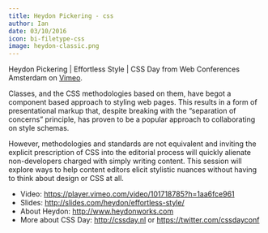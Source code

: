 ```yaml
---
title: Heydon Pickering - css
author: Ian
date: 03/10/2016
icon: bi-filetype-css
image: heydon-classic.png
---
```


Heydon Pickering | Effortless Style | CSS Day from Web Conferences Amsterdam on [Vimeo](http://www.vimeo.com).

Classes, and the CSS methodologies based on them, have begot a component based approach to styling web pages. This results in a form of presentational markup that, despite breaking with the “separation of concerns” principle, has proven to be a popular approach to collaborating on style schemas. 

However, methodologies and standards are not equivalent and inviting the explicit prescription of CSS into the editorial process will quickly alienate non-developers charged with simply writing content. This session will explore ways to help content editors elicit stylistic nuances without having to think about design or CSS at all.

- Video: <https://player.vimeo.com/video/101718785?h=1aa6fce961>
- Slides: <http://slides.com/heydon/effortless-style/>
- About Heydon: <http://www.heydonworks.com>
- More about CSS Day: <http://cssday.nl> or <https://twitter.com/cssdayconf>
